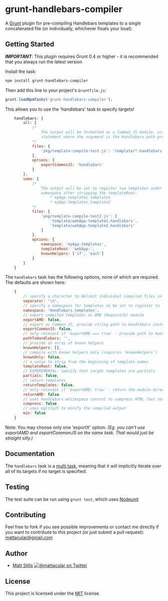 # grunt-handlebars-compiler

A [Grunt](http://gruntjs.com) plugin for pre-compiling Handlebars templates to a single concatenated file (or individually, whichever floats your boat).

## Getting Started

***IMPORTANT***: This plugin requires Grunt 0.4 or higher - it is recommended that you always run the latest version

Install the task:

```bash
npm install grunt-handlebars-compiler
```

Then add this line to your project's `Gruntfile.js`:

```js
grunt.loadNpmTasks('grunt-handlebars-compiler');
```

This allows you to use the 'handlebars' task to specify targets!

```js
	handlebars: {
		all: {
			/*
				The output will be formatted as a Common JS module, using a require()
				statement where the argument is the Handlebars path provided in the option.
			*/
			files: {
				'pkg/template-compile-test.js': 'template/*.handlebars'
			},
			options: {
				exportCommonJS: 'handlebars'
			}
		},
		some: {
			/*
				The output will be set to register two templates under 'myApp.templates'
				namespace after stripping the templateRoot:
					* myApp.templates.template1
					* myApp.templates.template2
			*/
			files: {
				'pkg/template-compile-test2.js': [
					'template/webApp-template1.handlebars',
					'template/webApp-template2.handlebars'
				]
			},
			options: {
				namespace: 'myApp.templates',
				templateRoot: 'webApp-',
				knownHelpers: ['if', 'each']
			}
		}
	}
```

The `handlebars` task has the following options, none of which are required. The defaults are shown here:

```js
	{
		// specify a character to delimit individual compiled files in the output
		separator: '\n',				
		// specify a namespace for templates to be set to register to
		namespace: 'Handlebars.templates',
		// export compiled templates as AMD (RequireJS) module
		exportAMD: false,				
		// export as Common JS, provide string path to Handlebars instead of false
		exportCommonJS: false,			
		// only relevant if 'exportAMD === true' - provide path to Handlebars
		pathToHandlebars: '',			
		// provide an array of known helpers
		knownHelpers: [],				
		// compile with known helpers only (requires 'knownHelpers')
		knownOnly: false,				
		// a value to strip from the beginning of template names
		templateRoot: false,			
		// EXPERIMENTAL: specify that target templates are partials
		partials: false,					
		// return templates
		returnTemplates: false,			
		// only relevant if 'exportAMD: true' - return the module directly for use
		returnAMD: false
		// uses Handlebars whitespace control to compress HTML (but not Handlebars syntax; you'll have to do that yourself)
		compress: false
		// uses UglifyJS to minify the compiled output
		min: false
	}
```

Note: You may choose only one 'exportX' option. *(Eg. you can't use exportAMD and exportCommonJS on the same task. That would just be straight silly.)*

## Documentation

The `handlebars` task is a [multi task](https://github.com/gruntjs/grunt/blob/master/docs/types_of_tasks.md#multi-tasks), meaning that it will implicitly iterate over all of its targets if no target is specified.

## Testing

The test suite can be run using `grunt test`, which uses [Nodeunit](https://github.com/caolan/nodeunit)

## Contributing

Feel free to fork if you see possible improvements or contact me directly if you want to contribute to this project (or just submit a pull request): mattacular@gmail.com

## Author

* [Matt Stills](http://www.mattstills.com)
  [![@mattacular on Twitter](https://secure.gravatar.com/avatar/fc34dc6cf17121952e967cdba43f76fe?s=70)](http://twitter.com/mattacular "Follow @mattacular on Twitter")

## License

This project is licensed under the [MIT](http://mths.be/mit) license.
